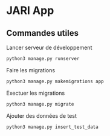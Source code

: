 # JARI App



## Commandes utiles
Lancer serveur de développement
```bash
python3 manage.py runserver
```

Faire les migrations
```bash
python3 manage.py makemigrations app
```

Exectuer les migrations
```bash
python3 manage.py migrate
```

Ajouter des données de test
```bash
python3 manage.py insert_test_data
```



<!-- <div class="container">
    <div class="column" id="column1" ondrop="drop(event)" ondragover="allowDrop(event)">
      <div id="item1" draggable="true" ondragstart="drag(event)">Item 1</div>
      <div id="item2" draggable="true" ondragstart="drag(event)">Item 2</div>
      <div id="item3" draggable="true" ondragstart="drag(event)">Item 3</div>
    </div>
    <div class="column" id="column2" ondrop="drop(event)" ondragover="allowDrop(event)">
    </div>
    <div class="column" id="column3" ondrop="drop(event)" ondragover="allowDrop(event)">
    </div>
    <div class="column" id="column4" ondrop="drop(event)" ondragover="allowDrop(event)">
    </div>
    <div class="column" id="column5" ondrop="drop(event)" ondragover="allowDrop(event)">
    </div>
</div> -->

<!-- <div id="column1" class="column">
    {% for item in all_items %}
        {% if item.column == 'column1' %}
            <p>{{ item.name }}</p>
        {% endif %}
    {% endfor %}
</div> -->
